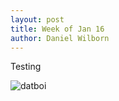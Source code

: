 ```yaml
---
layout: post
title: Week of Jan 16
author: Daniel Wilborn
---
```

Testing

![datboi](http://pixel.nymag.com/imgs/daily/following/2016/05/12/12376681_1063072477089016_3145722177588178860_n.nocrop.w710.h2147483647.2x.jpg)

